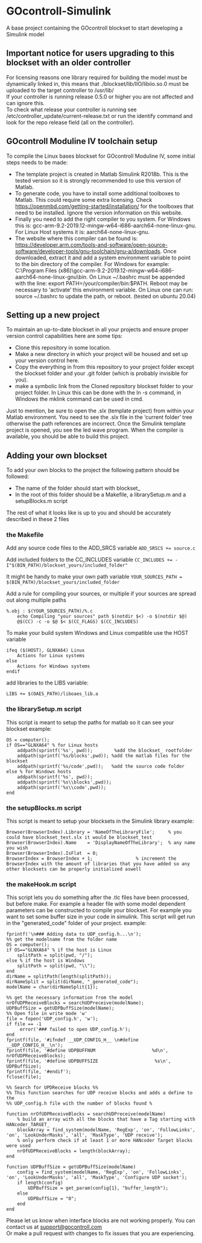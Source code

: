 # GOcontroll-Simulink
A base project containing the GOcontroll blockset to start developing a Simulink model

## Important notice for users upgrading to this blockset with an older controller

For licensing reasons one library required for building the model must be dynamically linked in, this means that ./blockset/lib/IIO/libiio.so.0 must be uploaded to the target controller to /usr/lib/ \
If your controller is running release 0.5.0 or higher you are not affected and can ignore this. \
To check what release your controller is running see /etc/controller_update/current-release.txt or run the identify command and look for the repo release field (all on the controller).

## GOcontroll Moduline IV toolchain setup

To compile the Linux bases blockset for GOcontroll Moduline IV, some initial steps needs to be made:
- The template project is created in Matlab Simulink R2018b. This is the tested version so it is strongly recommended to use this version of Matlab.
- To generate code, you have to install some additional toolboxes to Matlab. This could require some extra licensing. Check https://openmbd.com/getting-started/installation/ for the toolboxes that need to be installed. Ignore the version information on this website.
- Finally you need to add the right compiler to you system. For Windows this is: gcc-arm-9.2-2019.12-mingw-w64-i686-aarch64-none-linux-gnu. \
    For Linux Host systems it is:  aarch64-none-linux-gnu.
- The website where this compiler can be found is: https://developer.arm.com/tools-and-software/open-source-software/developer-tools/gnu-toolchain/gnu-a/downloads. Once downloaded, extract it and add a system environment variable to point to the bin directory of the compiler. For Windows for example: C:\Program Files (x86)\gcc-arm-9.2-2019.12-mingw-w64-i686-aarch64-none-linux-gnu\bin.
On Linux ~/.bashrc must be appended with the line: export PATH=/your/compiler/bin:$PATH.
Reboot may be necessary to ‘activate’ this environment variable. On Linux one can run: source ~/.bashrc to update the path, or reboot.
(tested on ubuntu 20.04)

## Setting up a new project

To maintain an up-to-date blockset in all your projects and ensure proper version control capabilities here are some tips:
- Clone this repository in some location.
- Make a new directory in which your project will be housed and set up your version control here.
- Copy the everything in from this repository to your project folder except the blockset folder and your .git folder (which is probably invisible for you).
- make a symbolic link from the Cloned repository blockset folder to your project folder. In Linux this can be done with the ln -s command, in Windows the mklink command can be used in cmd.

Just to mention, be sure to open the .slx (template project) from within your Matlab environment. You need to see the .slx file in the ‘current folder’ tree otherwise the path references are incorrect. Once the Simulink template project is opened, you see the led wave program. When the compiler is available, you should be able to build this project.

## Adding your own blockset

To add your own blocks to the project the following pattern should be followed:
- The name of the folder should start with blockset_
- In the root of this folder should be a Makefile, a librarySetup.m and a setupBlocks.m script

The rest of what it looks like is up to you and should be accurately described in these 2 files

### the Makefile

Add any source code files to the ADD_SRCS variable
`ADD_SRSCS += source.c`

Add included folders to the CC_INCLUDES variable
`CC_INCLUDES += -I"$(BIN_PATH)/blockset_yours/included_folder"`

It might be handy to make your own path variable
`YOUR_SOURCES_PATH = $(BIN_PATH)/blockset_yours/included_folder`

Add a rule for compiling your sources, or multiple if your sources are spread out along multiple paths

```
%.obj : $(YOUR_SOURCES_PATH)/%.c
	echo Compiling "your sources" path $(notdir $<) -o $(notdir $@)
	@$(CC) -c -o $@ $< $(CC_FLAGS) $(CC_INCLUDES)
```

To make your build system Windows and Linux compatible use the HOST variable

```
ifeq ($(HOST), GLNXA64) Linux
    Actions for Linux systems
else
    Actions for Windows systems
endif
```

add libraries to the LIBS variable:
```
LIBS += $(OAES_PATH)/liboaes_lib.a
```

### the librarySetup.m script

This script is meant to setup the paths for matlab so it can see your blockset
example:
```
OS = computer();
if OS=="GLNXA64" % for Linux hosts
    addpath(sprintf('%s', pwd));        %add the blockset_ rootfolder
    addpath(sprintf('%s/blocks',pwd)); %add the matlab files for the blockset
    addpath(sprintf('%s/code',pwd));   %add the source code folder
else % for Windows hosts
    addpath(sprintf('%s', pwd));
    addpath(sprintf('%s\\blocks',pwd));
    addpath(sprintf('%s\\code',pwd));
end
```

### the setupBlocks.m script

This script is meant to setup your blocksets in the Simulink library
example:
```
Browser(BrowserIndex).Library = 'NameOfTheLibraryFile';  	% you could have blockset_test.slx it would be blockset_test
Browser(BrowserIndex).Name    = 'DisplayNameOfTheLibrary';	% any name you wish
Browser(BrowserIndex).IsFlat  = 0;
BrowserIndex = BrowserIndex + 1; 				% increment the BrowserIndex with the amount of libraries that you have added so any other blocksets can be properly initialized aswell
```

### the makeHook.m script

This script lets you do something after the .tlc files have been processed, but before make. For example a header file with some model dependent parameters can be constructed to compile your blockset. For example you want to set some buffer size in your code in simulink.
This script will get run in the "generated_code" folder of your project.
example:
```
fprintf('\n### Adding data to UDP_config.h...\n');
%% get the modelname from the folder name
OS = computer();
if OS=="GLNXA64" % if the host is Linux
    splitPath = split(pwd, "/");
else % if the host is Windows
    splitPath = split(pwd, "\\");
end
dirName = splitPath(length(splitPath));
dirNameSplit = split(dirName, "_generated_code");
modelName = char(dirNameSplit{1});

%% get the necessary information from the model
nrOfUDPReceiveBlocks = searchUDPreceive(modelName);
UDPBuffSize = getUDPBuffSize(modelName);
%% Open file in write mode 'w'
file = fopen('UDP_config.h', 'w');
if file == -1
     error('### failed to open UDP_config.h');
end
fprintf(file, '#ifndef __UDP_CONFIG_H__ \n#define __UDP_CONFIG_H__\n');
fprintf(file, '#define UDPBUFFNUM                     %d\n', nrOfUDPReceiveBlocks);
fprintf(file, '#define UDPBUFFSIZE                     %s\n', UDPBuffSize);
fprintf(file, '#endif');
fclose(file);
    
%% Search for UPDReceive blocks %%
%% This function searches for UDP receive blocks and adds a define to the
%% UDP_config.h file with the number of blocks found %

function nrOfUDPReceiveBlocks = searchUDPreceive(modelName)
    % build an array with all the blocks that have a Tag starting with HANcoder_TARGET_
    blockArray = find_system(modelName, 'RegExp', 'on', 'FollowLinks', 'on', 'LookUnderMasks', 'all', 'MaskType', 'UDP receive');
    % only perform check if at least 1 or more HANcoder Target blocks were used
    nrOfUDPReceiveBlocks = length(blockArray);
end

function UDPBuffSize = getUDPBuffSize(modelName)
    config = find_system(modelName, 'RegExp', 'on', 'FollowLinks', 'on', 'LookUnderMasks', 'all', 'MaskType', 'Configure UDP socket');
    if length(config)
        UDPBuffSize = get_param(config{1}, "buffer_length");
    else
        UDPBuffSize = "0";
    end
end
```

Please let us know when interface blocks are not working properly. You can contact us at support@gocontroll.com \
Or make a pull request with changes to fix issues that you are experiencing.
